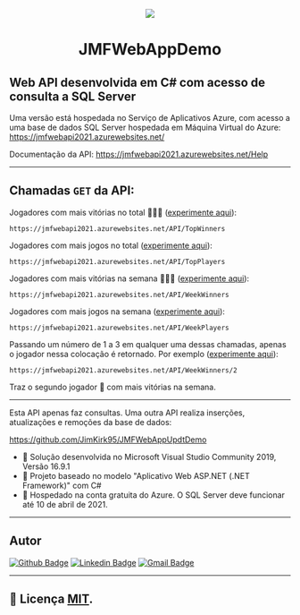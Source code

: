 <p align="center">
  <a href="http://gg.gg/jpwork">
    <img src="https://drive.google.com/uc?export=view&id=1e59cCO6e4Uu1oeO0YFUYwV58rVM_ABMQ">
  </a>
</p>
<h1 align="center">JMFWebAppDemo</h1>
<!---🗃️🌍 🌎🌎 📝 🗃️  🌏
<img src="https://simpleicons.org/icons/csharp.svg" width="20px;" />
---> 

## Web API desenvolvida em C# com acesso de consulta a SQL Server 
Uma versão está hospedada no Serviço de Aplicativos Azure, com acesso a uma base de dados SQL Server hospedada em Máquina Virtual do Azure: https://jmfwebapi2021.azurewebsites.net/

Documentação da API: https://jmfwebapi2021.azurewebsites.net/Help

---

## Chamadas `GET` da API:
Jogadores com mais vitórias no total 🥇🥈🥉 ([experimente aqui](https://jmfwebapi2021.azurewebsites.net/API/TopWinners "GET TopWinners")):
```
https://jmfwebapi2021.azurewebsites.net/API/TopWinners
```
Jogadores com mais jogos no total ([experimente aqui](https://jmfwebapi2021.azurewebsites.net/API/TopPlayers "GET TopPlayers")): 
```
https://jmfwebapi2021.azurewebsites.net/API/TopPlayers
```
Jogadores com mais vitórias na semana 🥇🥈🥉 ([experimente aqui](https://jmfwebapi2021.azurewebsites.net/API/WeekWinners "GET WeekWinners")):
```
https://jmfwebapi2021.azurewebsites.net/API/WeekWinners
```
Jogadores com mais jogos na semana ([experimente aqui](https://jmfwebapi2021.azurewebsites.net/API/WeekPlayers "GET WeekPlayers")):
```
https://jmfwebapi2021.azurewebsites.net/API/WeekPlayers
```
Passando um número de 1 a 3 em qualquer uma dessas chamadas, apenas o jogador nessa colocação é retornado.
Por exemplo ([experimente aqui](https://jmfwebapi2021.azurewebsites.net/API/WeekWinners/2 "GET 2nd WeekWinner")):
```
https://jmfwebapi2021.azurewebsites.net/API/WeekWinners/2
```
Traz o segundo jogador 🥈 com mais vitórias na semana.

---
Esta API apenas faz consultas. Uma outra API realiza inserções, atualizações e remoções da base de dados:

https://github.com/JimKirk95/JMFWebAppUpdtDemo

- 👀 Solução desenvolvida no Microsoft Visual Studio Community 2019, Versão 16.9.1
- 👀 Projeto baseado no modelo "Aplicativo Web ASP.NET (.NET Framework)" com C#
- 👀 Hospedado na conta gratuita do Azure. O SQL Server deve funcionar até 10 de abril de 2021.

---

## Autor
<!---
<a href="http://gg.gg/jpwork">
 <img src="https://drive.google.com/uc?export=view&id=17_6ZWPP0DJx4fiLnO4EiWNFaNRaB2Abp" width="100px;" alt=""/>
 <br />
 <sub><b>Jackson Matsuura</b></sub></a>
 <br />
---> 
 
[![Github Badge](https://img.shields.io/badge/-Github/JimKirk95-000?style=flat-square&logo=Github&logoColor=white&link=https://github.com/JimKirk95)](https://github.com/JimKirk95)
[![Linkedin Badge](https://img.shields.io/badge/-LinkedIn/jacksonmatsuura-blue?style=flat-square&logo=Linkedin&logoColor=white&link=https://www.linkedin.com/in/jacksonmatsuura/)](https://www.linkedin.com/in/jacksonmatsuura/)
[![Gmail Badge](https://img.shields.io/badge/-jackson.matsuura@Gmail-c14438?style=flat-square&logo=Gmail&logoColor=white&link=mailto:seu_emjackson.matsuura@gmail.comail)](mailto:jackson.matsuura@gmail.com)
<!---
[![Whatsapp Badge](https://img.shields.io/badge/-Whatsapp-4CA143?style=flat-square&labelColor=4CA143&logo=whatsapp&logoColor=white&link=https://api.whatsapp.com/send?phone=seu_telefone_55+12+981082413&text=Hello!)](https://api.whatsapp.com/send?phone=seu_telefone_55+12+981082413&text=Hello!)
--->

---
## 📝 Licença [MIT](./LICENSE).

